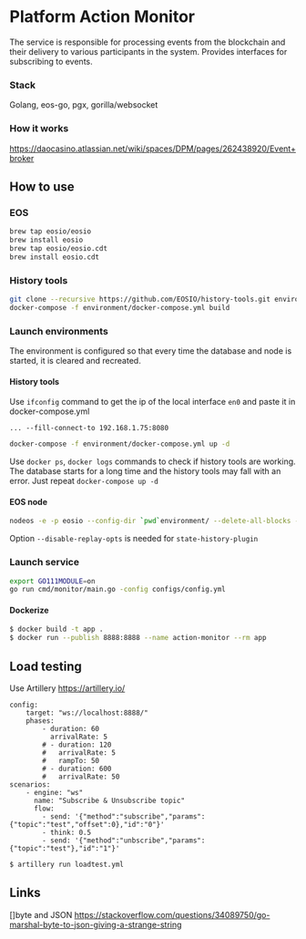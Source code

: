 # Platform Action Monitor
The service is responsible for processing events from the blockchain and their delivery to various participants in the system. Provides interfaces for subscribing to events.
### Stack
Golang, eos-go, pgx, gorilla/websocket
### How it works
https://daocasino.atlassian.net/wiki/spaces/DPM/pages/262438920/Event+broker
## How to use
### EOS
```BASH
brew tap eosio/eosio
brew install eosio
brew tap eosio/eosio.cdt
brew install eosio.cdt
```
### History tools
```BASH
git clone --recursive https://github.com/EOSIO/history-tools.git environment/history-tools
docker-compose -f environment/docker-compose.yml build
```
### Launch environments
The environment is configured so that every time the database and node is started, it is cleared and recreated.
#### History tools
Use `ifconfig` command to get the ip of the local interface `en0` and paste it in docker-compose.yml
```
... --fill-connect-to 192.168.1.75:8080
```
```BASH
docker-compose -f environment/docker-compose.yml up -d
```
Use `docker ps`, `docker logs` commands to check if history tools are working.
The database starts for a long time and the history tools may fall with an error. Just repeat `docker-compose up -d`
#### EOS node
```BASH
nodeos -e -p eosio --config-dir `pwd`environment/ --delete-all-blocks --disable-replay-opts
```
Option `--disable-replay-opts` is needed for `state-history-plugin`
### Launch service
```BASH
export GO111MODULE=on
go run cmd/monitor/main.go -config configs/config.yml
```
#### Dockerize
```BASH
$ docker build -t app .
$ docker run --publish 8888:8888 --name action-monitor --rm app
```
## Load testing
Use Artillery https://artillery.io/
```
config:
    target: "ws://localhost:8888/"
    phases:
        - duration: 60
          arrivalRate: 5
        # - duration: 120
        #   arrivalRate: 5
        #   rampTo: 50
        # - duration: 600
        #   arrivalRate: 50
scenarios:
    - engine: "ws"
      name: "Subscribe & Unsubscribe topic"
      flow:
        - send: '{"method":"subscribe","params":{"topic":"test","offset":0},"id":"0"}'
        - think: 0.5
        - send: '{"method":"unbscribe","params":{"topic":"test"},"id":"1"}'
```
```BASH
$ artillery run loadtest.yml
```

## Links
[]byte and JSON https://stackoverflow.com/questions/34089750/go-marshal-byte-to-json-giving-a-strange-string
